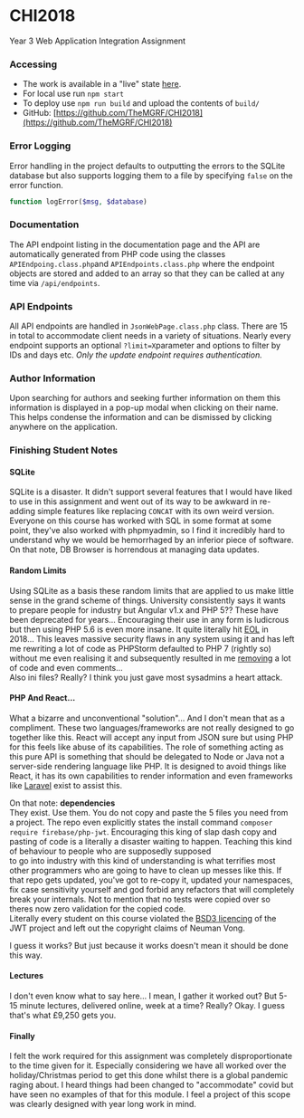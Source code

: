 # CHI2018
Year 3 Web Application Integration Assignment

### Accessing
 - The work is available in a "live" state [here](http://unn-w18013094.newnumyspace.co.uk/chi2018/part2).
 - For local use run `npm start`
 - To deploy use `npm run build` and upload the contents of `build/`
 - GitHub: [https://github.com/TheMGRF/CHI2018](https://github.com/TheMGRF/CHI2018)

### Error Logging
Error handling in the project defaults to outputting the errors
to the SQLite database but also supports logging them to a file
by specifying `false` on the error function.
```php
function logError($msg, $database)
```

### Documentation
The API endpoint listing in the documentation page and the API
are automatically generated from PHP code using the classes
`APIEndpoing.class.php`and `APIEndpoints.class.php` where the
endpoint objects are stored and added to an array so that they
can be called at any time via `/api/endpoints`.

### API Endpoints
All API endpoints are handled in `JsonWebPage.class.php` class.
There are 15 in total to accommodate client needs in a variety
of situations.
Nearly every endpoint supports an optional `?limit=X`parameter
and options to filter by IDs and days etc.
*Only the update endpoint requires authentication.*

### Author Information
Upon searching for authors and seeking further information on them
this information is displayed in a pop-up modal when clicking on
their name. This helps condense the information and can be dismissed
by clicking anywhere on the application.

### Finishing Student Notes
#### SQLite
SQLite is a disaster. It didn't support several features that I would
have liked to use in this assignment and went out of its way to be
awkward in re-adding simple features like replacing `CONCAT` with its
own weird version. Everyone on this course has worked with SQL in some
format at some point, they've also worked with phpmyadmin, so I find it
incredibly hard to understand why we would be hemorrhaged by an inferior
piece of software. On that note, DB Browser is horrendous at managing data updates.

#### Random Limits
Using SQLite as a basis these random limits that are applied to us make
little sense in the grand scheme of things. University consistently says
it wants to prepare people for industry but Angular v1.x and PHP 5??
These have been deprecated for years... Encouraging their use in any form is
ludicrous but then using PHP 5.6 is even more insane. It quite literally hit
[EOL](https://en.wikipedia.org/wiki/PHP#cite_ref-supportedversions_100-1) in 2018...
This leaves massive security flaws in any system using it and has left me
rewriting a lot of code as PHPStorm defaulted to PHP 7 (rightly so) without
me even realising it and subsequently resulted in me [removing](https://github.com/TheMGRF/CHI2018/commit/91ea7dd6956e810a9805303b67b15c09f36a8239)
a lot of code and even comments...
<br>Also ini files? Really? I think you just gave most sysadmins a heart attack.

#### PHP And React...
What a bizarre and unconventional "solution"... And I don't mean that as
a compliment. These two languages/frameworks are not really designed to go together like this.
React will accept any input from JSON sure but using PHP for this feels like
abuse of its capabilities. The role of something acting as this pure API is
something that should be delegated to Node or Java not a server-side rendering language
like PHP. It is designed to avoid things like React, it has its own capabilities to
render information and even frameworks like [Laravel](https://laravel.com/) exist to assist this.

On that note: **dependencies**
<br>They exist. Use them. You do not copy and paste the 5 files you need from a project.
The repo even explicitly states the install command `composer require firebase/php-jwt`.
Encouraging this king of slap dash copy and pasting of code is a literally a disaster
waiting to happen. Teaching this kind of behaviour to people who are supposedly supposed  
to go into industry with this kind of understanding is what terrifies most other programmers
who are going to have to clean up messes like this.
If that repo gets updated, you've got to re-copy it, updated your namespaces,
fix case sensitivity yourself and god forbid any refactors that will completely break your internals.
Not to mention that no tests were copied over so theres now zero validation for the copied code.
<br>Literally every student on this course violated the [BSD3 licencing](https://github.com/firebase/php-jwt/blob/master/LICENSE)
of the JWT project and left out the copyright claims of Neuman Vong. 

I guess it works? But just because it works doesn't mean it should be done this way.

#### Lectures
I don't even know what to say here... I mean, I gather it worked out? But 5-15 minute
lectures, delivered online, week at a time? Really? Okay. I guess that's what £9,250 gets you.

#### Finally
I felt the work required for this assignment was completely disproportionate to
the time given for it. Especially considering we have all worked over the
holiday/Christmas period to get this done whilst there is a global pandemic raging
about. I heard things had been changed to "accommodate" covid but have seen no
examples of that for this module. I feel a project of this scope was clearly designed
with year long work in mind.